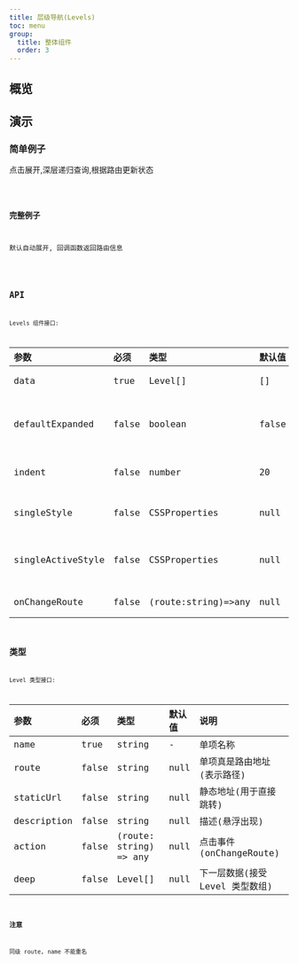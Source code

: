 ```yaml
---
title: 层级导航(Levels)
toc: menu
group:
  title: 整体组件
  order: 3
---
```


## 概览

## 演示

### 简单例子

点击展开,深层递归查询,根据路由更新状态

<code src="@/components/levels/demo/demo-simple.tsx" />

### 完整例子

默认自动展开, 回调函数返回路由信息

<code src="@/components/levels/demo/demo-complex.tsx" />

## API

Levels 组件接口:

| 参数              | 必须  | 类型                | 默认值 | 说明                  |
| :---------------- | :---- | :------------------ | :----- | :-------------------- |
| data              | true  | Level[]             | []     | 阶级数据              |
| defaultExpanded   | false | boolean             | false  | 是否 默认展开所有层级 |
| indent            | false | number              | 20     | 缩进, 单位 px         |
| singleStyle       | false | CSSProperties       | null   | 单个 Level 的样式     |
| singleActiveStyle | false | CSSProperties       | null   | 单个 Level 的激活样式 |
| onChangeRoute     | false | (route:string)=>any | null   | 获取当前路由          |

## 类型

Level 类型接口:

| 参数        | 必须  | 类型                   | 默认值 | 说明                            |
| :---------- | :---- | :--------------------- | :----- | :------------------------------ |
| name        | true  | string                 | -      | 单项名称                        |
| route       | false | string                 | null   | 单项真是路由地址(表示路径)      |
| staticUrl   | false | string                 | null   | 静态地址(用于直接跳转)          |
| description | false | string                 | null   | 描述(悬浮出现)                  |
| action      | false | (route: string) => any | null   | 点击事件(onChangeRoute)         |
| deep        | false | Level[]                | null   | 下一层数据(接受 Level 类型数组) |

### 注意

同级 route, name 不能重名
